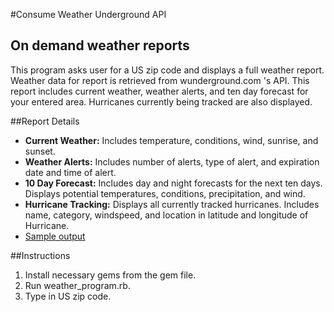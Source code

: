 #Consume Weather Underground API

## On demand weather reports

This program asks user for a US zip code and displays a full weather report. Weather data for report is retrieved from wunderground.com 's API. This report includes current weather, weather alerts, and ten day forecast for your entered area. Hurricanes currently being tracked are also displayed.

##Report Details
* **Current Weather:** Includes temperature, conditions, wind, sunrise, and sunset.
* **Weather Alerts:** Includes number of alerts, type of alert, and expiration date and time of alert.
* **10 Day Forecast:** Includes day and night forecasts for the next ten days. Displays potential temperatures, conditions, precipitation, and wind.
* **Hurricane Tracking:** Displays all currently tracked hurricanes. Includes name, category, windspeed, and location in latitude and longitude of Hurricane.
* [Sample output](www.github.com/JohnDGreiner/weather_api_reader/blob/master/Display_Example.png)

##Instructions
1. Install necessary gems from the gem file.
2. Run weather_program.rb.
3. Type in US zip code.
